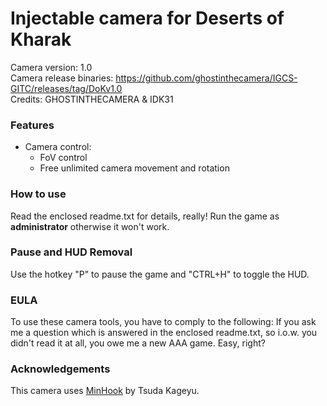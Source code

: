 Injectable camera for Deserts of Kharak
============================

Camera version: 1.0  
Camera release binaries: https://github.com/ghostinthecamera/IGCS-GITC/releases/tag/DoKv1.0  
Credits: GHOSTINTHECAMERA & IDK31

### Features

- Camera control:
	- FoV control
	- Free unlimited camera movement and rotation 

### How to use
Read the enclosed readme.txt for details, really! Run the game as **administrator** otherwise it won't work.

### Pause and HUD Removal  
Use the hotkey "P" to pause the game and "CTRL+H" to toggle the HUD.

### EULA
To use these camera tools, you have to comply to the following:
If you ask me a question which is answered in the enclosed readme.txt, so i.o.w. you didn't read it at all, 
you owe me a new AAA game. Easy, right? 

### Acknowledgements
This camera uses [MinHook](https://github.com/TsudaKageyu/minhook) by Tsuda Kageyu.
